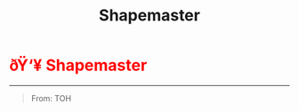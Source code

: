 ﻿---
lang: en-US
title: Shapemaster
prev:
next:
---

# <font color="red">ðŸ‘¥ <b>Shapemaster</b></font> <Badge text="Concealing" type="tip" vertical="middle"/>
---

> From: TOH
